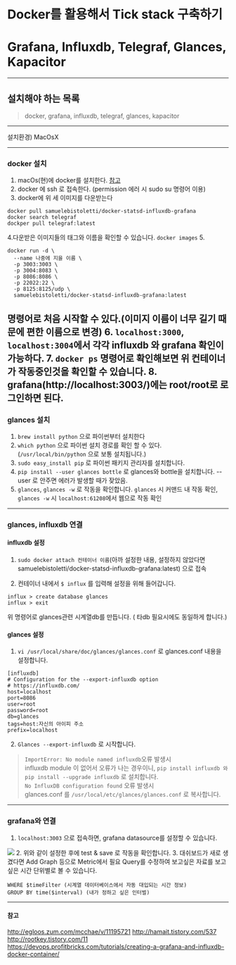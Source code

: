 # Docker를 활용해서 Tick stack 구축하기
# Grafana, Influxdb, Telegraf, Glances, Kapacitor

---

## 설치해야 하는 목록
> docker, grafana, influxdb, telegraf, glances, kapacitor

---

설치환경) MacOsX

---

### docker 설치

1. macOs(현)에 docker를 설치한다. [참고](http://pyrasis.com/book/DockerForTheReallyImpatient/Chapter02/02)
2. docker 에 ssh 로 접속한다. (permission 에러 시 sudo su 명령어 이용)
3. docker에 위 세 이미지를 다운받는다
```
docker pull samuelebistoletti/docker-statsd-influxdb-grafana
docker search telegraf
dockper pull telegraf:latest
```
4.다운받은 이미지들의 태그와 이름을 확인할 수 있습니다.
`docker images`
5.
```
docker run -d \
  --name 나중에 지을 이름 \
  -p 3003:3003 \
  -p 3004:8083 \
  -p 8086:8086 \
  -p 22022:22 \
  -p 8125:8125/udp \
  samuelebistoletti/docker-statsd-influxdb-grafana:latest
```
명령어로 처음 시작할 수 있다.(이미지 이름이 너무 길기 때문에 편한 이름으로 변경)
6. `localhost:3000`, `localhost:3004`에서 각각 influxdb 와 grafana 확인이 가능하다.
7. `docker ps` 명령어로 확인해보면 위 컨테이너가 작동중인것을 확인할 수 있습니다.
8. grafana(http://localhost:3003/)에는 root/root로 로그인하면 된다.
---

### glances 설치

1. `brew install python` 으로 파이썬부터 설치한다
2. `which python` 으로 파이썬 설치 경로를 확인 할 수 있다. (`/usr/local/bin/python` 으로 보통 설치됩니다.)
3. `sudo easy_install pip` 로 파이썬 패키지 관리자를 설치합니다.
4. `pip install --user glances bottle` 로 glances와 bottle을 설치합니다.
--user 로 안주면 에러가 발생할 때가 잦았음.
5. `glances`, `glances -w` 로 작동을 확인합니다.
`glances` 시 커맨드 내 작동 확인, `glances -w` 시 `localhost:61208`에서 웹으로 작동 확인

---

### glances, influxdb 연결

#### influxdb 설정

1. `sudo docker attach 컨테이너 이름`(아까 설정한 내용, 설정하지 않았다면 samuelebistoletti/docker-statsd-influxdb-grafana:latest)  으로 접속

2. 컨테이너 내에서 `$ influx` 를 입력해 설정을 위해 들어갑니다.
```
influx > create database glances
influx > exit
```
위 명령어로 glances관련 시계열db를 만듭니다. ( 타db 필요시에도 동일하게 합니다.)

#### glances 설정

1. `vi /usr/local/share/doc/glances/glances.conf` 로 glances.conf 내용을 설정합니다.
```
[influxdb]
# Configuration for the --export-influxdb option
# https://influxdb.com/
host=localhost
port=8086
user=root
password=root
db=glances
tags=host:자신의 아이피 주소
prefix=localhost
```

2. `Glances --export-influxdb` 로 시작합니다.
> `ImportError: No module named influxdb`오류 발생시<br>
> influxdb module 이 없어서 오류가 나는 경우이니, `pip install influxdb 와 pip install --upgrade influxdb` 로 설치합니다.<br>
> `No InfluxDB configuration found` 오류 발생시<br>
> glances.conf 를 `/usr/local/etc/glances/glances.conf` 로 복사합니다.

---

### grafana와 연결

1. `localhost:3003` 으로 접속하면, grafana datasource를 설정할 수 있습니다.

![](http://pds27.egloos.com/pds/201512/06/18/a0105618_56642017135f9.png)
2. 위와 같이 설정한 후에 test & save 로 작동을 확인합니다.
3. 대쉬보드가 새로 생겼다면 Add Graph 등으로 Metric에서 필요 Query를 수정하여 보고싶은 자료를 보고싶은 시간 단위별로 볼 수 있습니다.
```
WHERE $timeFilter (시계열 데이터베이스에서 자동 대입되는 시간 정보)
GROUP BY time($interval) (내가 정하고 싶은 인터벌)
```

---

#### 참고

http://egloos.zum.com/mcchae/v/11195721
http://hamait.tistory.com/537
http://rootkey.tistory.com/11
https://devops.profitbricks.com/tutorials/creating-a-grafana-and-influxdb-docker-container/